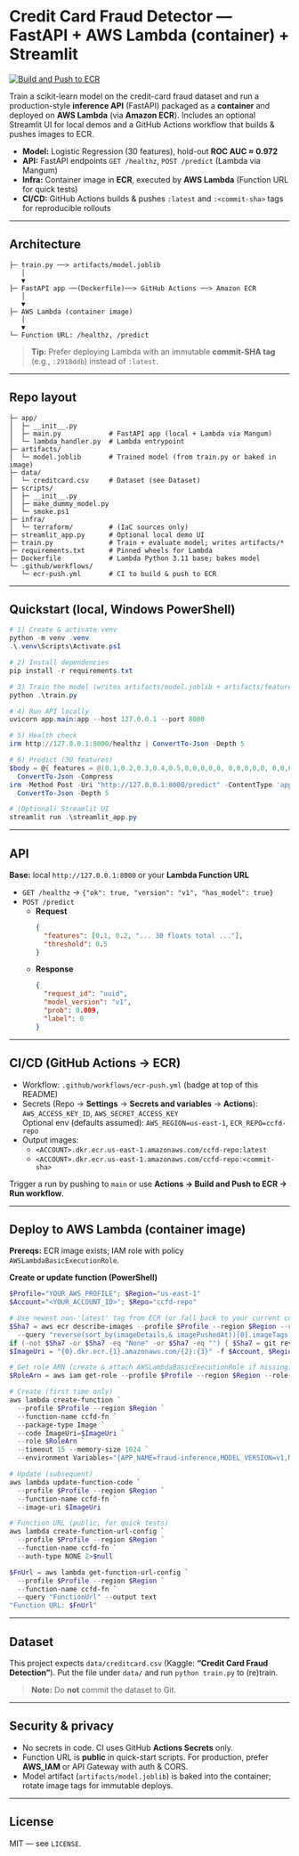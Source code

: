 # Credit Card Fraud Detector — FastAPI + AWS Lambda (container) + Streamlit

[![Build and Push to ECR](https://github.com/sathwikreddyshamakuri/credit-card-fraud-detector/actions/workflows/ecr-push.yml/badge.svg?branch=main)](https://github.com/sathwikreddyshamakuri/credit-card-fraud-detector/actions/workflows/ecr-push.yml)

Train a scikit-learn model on the credit-card fraud dataset and run a production-style **inference API** (FastAPI) packaged as a **container** and deployed on **AWS Lambda** (via **Amazon ECR**). Includes an optional Streamlit UI for local demos and a GitHub Actions workflow that builds & pushes images to ECR.

- **Model:** Logistic Regression (30 features), hold-out **ROC AUC ≈ 0.972**
- **API:** FastAPI endpoints `GET /healthz`, `POST /predict` (Lambda via Mangum)
- **Infra:** Container image in **ECR**, executed by **AWS Lambda** (Function URL for quick tests)
- **CI/CD:** GitHub Actions builds & pushes `:latest` and `:<commit-sha>` tags for reproducible rollouts

---

## Architecture
```text
├─ train.py ──> artifacts/model.joblib
   │
   ▼
├─ FastAPI app ──(Dockerfile)──> GitHub Actions ──> Amazon ECR
   │
   ▼
├─ AWS Lambda (container image)
   │
   ▼
└─ Function URL: /healthz, /predict
```

> **Tip:** Prefer deploying Lambda with an immutable **commit-SHA tag** (e.g., `:2918ddb`) instead of `:latest`.

---

## Repo layout
```text
├─ app/
│  ├─ __init__.py
│  ├─ main.py            # FastAPI app (local + Lambda via Mangum)
│  └─ lambda_handler.py  # Lambda entrypoint
├─ artifacts/
│  └─ model.joblib       # Trained model (from train.py or baked in image)
├─ data/
│  └─ creditcard.csv     # Dataset (see Dataset)
├─ scripts/
│  ├─ __init__.py
│  ├─ make_dummy_model.py
│  └─ smoke.ps1
├─ infra/
│  └─ terraform/         # (IaC sources only)
├─ streamlit_app.py      # Optional local demo UI
├─ train.py              # Train + evaluate model; writes artifacts/*
├─ requirements.txt      # Pinned wheels for Lambda
├─ Dockerfile            # Lambda Python 3.11 base; bakes model
└─ .github/workflows/
   └─ ecr-push.yml       # CI to build & push to ECR
```

---

## Quickstart (local, Windows PowerShell)

```powershell
# 1) Create & activate venv
python -m venv .venv
.\.venv\Scripts\Activate.ps1

# 2) Install dependencies
pip install -r requirements.txt

# 3) Train the model (writes artifacts/model.joblib + artifacts/feature_stats.json)
python .\train.py

# 4) Run API locally
uvicorn app.main:app --host 127.0.0.1 --port 8000

# 5) Health check
irm http://127.0.0.1:8000/healthz | ConvertTo-Json -Depth 5

# 6) Predict (30 features)
$body = @{ features = @(0.1,0.2,0.3,0.4,0.5,0,0,0,0,0, 0,0,0,0,0, 0,0,0,0,0, 0,0,0,0,0, 0,0,0,0,0); threshold = 0.5 } |
  ConvertTo-Json -Compress
irm -Method Post -Uri "http://127.0.0.1:8000/predict" -ContentType 'application/json' -Body $body |
  ConvertTo-Json -Depth 5

# (Optional) Streamlit UI
streamlit run .\streamlit_app.py
```

---

## API

**Base:** local `http://127.0.0.1:8000` or your **Lambda Function URL**

- `GET /healthz` → `{"ok": true, "version": "v1", "has_model": true}`
- `POST /predict`
  - **Request**
    ```json
    {
      "features": [0.1, 0.2, "... 30 floats total ..."],
      "threshold": 0.5
    }
    ```
  - **Response**
    ```json
    {
      "request_id": "uuid",
      "model_version": "v1",
      "prob": 0.009,
      "label": 0
    }
    ```

---

## CI/CD (GitHub Actions → ECR)

- Workflow: `.github/workflows/ecr-push.yml` (badge at top of this README)
- Secrets (Repo → **Settings** → **Secrets and variables** → **Actions**):  
  `AWS_ACCESS_KEY_ID`, `AWS_SECRET_ACCESS_KEY`  
  Optional env (defaults assumed): `AWS_REGION=us-east-1`, `ECR_REPO=ccfd-repo`
- Output images:
  - `<ACCOUNT>.dkr.ecr.us-east-1.amazonaws.com/ccfd-repo:latest`
  - `<ACCOUNT>.dkr.ecr.us-east-1.amazonaws.com/ccfd-repo:<commit-sha>`

Trigger a run by pushing to `main` or use **Actions → Build and Push to ECR → Run workflow**.

---

## Deploy to AWS Lambda (container image)

**Prereqs:** ECR image exists; IAM role with policy `AWSLambdaBasicExecutionRole`.

**Create or update function (PowerShell)**

```powershell
$Profile="YOUR_AWS_PROFILE"; $Region="us-east-1"
$Account="<YOUR_ACCOUNT_ID>"; $Repo="ccfd-repo"

# Use newest non-'latest' tag from ECR (or fall back to your current commit)
$Sha7 = aws ecr describe-images --profile $Profile --region $Region --repository-name $Repo `
  --query "reverse(sort_by(imageDetails,& imagePushedAt))[0].imageTags[?@!='latest'] | [0]" --output text
if (-not $Sha7 -or $Sha7 -eq "None" -or $Sha7 -eq "") { $Sha7 = git rev-parse --short=7 HEAD }
$ImageUri = "{0}.dkr.ecr.{1}.amazonaws.com/{2}:{3}" -f $Account, $Region, $Repo, $Sha7

# Get role ARN (create & attach AWSLambdaBasicExecutionRole if missing)
$RoleArn = aws iam get-role --profile $Profile --region $Region --role-name ccfd-lambda-role --query "Role.Arn" --output text

# Create (first time only)
aws lambda create-function `
  --profile $Profile --region $Region `
  --function-name ccfd-fn `
  --package-type Image `
  --code ImageUri=$ImageUri `
  --role $RoleArn `
  --timeout 15 --memory-size 1024 `
  --environment Variables="{APP_NAME=fraud-inference,MODEL_VERSION=v1,MODEL_PATH=/var/task/artifacts/model.joblib}" 2>$null

# Update (subsequent)
aws lambda update-function-code `
  --profile $Profile --region $Region `
  --function-name ccfd-fn `
  --image-uri $ImageUri

# Function URL (public, for quick tests)
aws lambda create-function-url-config `
  --profile $Profile --region $Region `
  --function-name ccfd-fn `
  --auth-type NONE 2>$null

$FnUrl = aws lambda get-function-url-config `
  --profile $Profile --region $Region `
  --function-name ccfd-fn `
  --query "FunctionUrl" --output text
"Function URL: $FnUrl"
```

---

## Dataset

This project expects `data/creditcard.csv` (Kaggle: **“Credit Card Fraud Detection”**). Put the file under `data/` and run `python train.py` to (re)train.

> **Note:** Do **not** commit the dataset to Git.

---

## Security & privacy

- No secrets in code. CI uses GitHub **Actions Secrets** only.  
- Function URL is **public** in quick-start scripts. For production, prefer **AWS_IAM** or API Gateway with auth & CORS.  
- Model artifact (`artifacts/model.joblib`) is baked into the container; rotate image tags for immutable deploys.

---

## License

MIT — see `LICENSE`.
